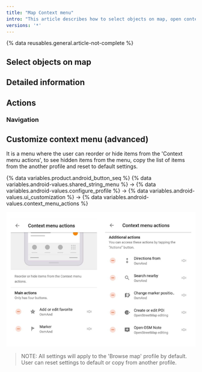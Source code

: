 ```yaml
---
title: "Map Context menu"
intro: "This article describes how to select objects on map, open context menu with long or short tap to get detailed information about POI, to navigate from / to the point and to perform certain actions"
versions: '*'
---
```

{% data reusables.general.article-not-complete %}

## Select objects on map

## Detailed information

## Actions

### Navigation 

## Customize context menu (advanced)

It is a menu where the user can reorder or hide items from the 'Context menu actions', to see hidden items from the menu, copy the list of items from the another profile and reset to default settings.

{% data variables.product.android_button_seq %} {% data variables.android-values.shared_string_menu %} → {% data variables.android-values.configure_profile %} → {% data variables.android-values.ui_customization %} → {% data variables.android-values.context_menu_actions %}

![Context menu actions items ](/assets/images/settings/context_menu_actions_items.png)

> NOTE: All settings will apply to the 'Browse map' profile by default. User can reset settings to default or copy from another profile.
